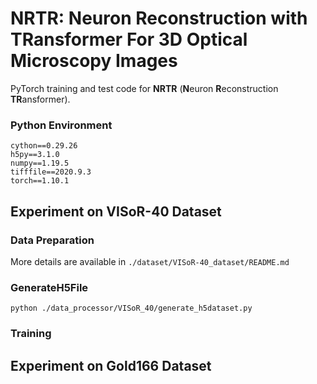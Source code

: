 NRTR: Neuron Reconstruction with TRansformer For 3D Optical Microscopy Images
========

PyTorch training and test code for **NRTR** (**N**euron **R**econstruction **TR**ansformer). 

### Python Environment
```
cython==0.29.26
h5py==3.1.0
numpy==1.19.5
tifffile==2020.9.3
torch==1.10.1
```

## Experiment on VISoR-40 Dataset
### Data Preparation

More details are available in ```./dataset/VISoR-40_dataset/README.md```

### GenerateH5File
```
python ./data_processor/VISoR_40/generate_h5dataset.py
```
### Training


## Experiment on Gold166 Dataset